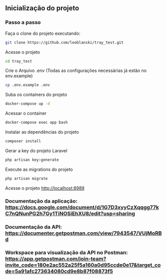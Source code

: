 ## Inicialização do projeto

### Passo a passo

Faça o clone do projeto executando:

```sh
git clone https://github.com/leoblanski/tray_test.git
```

Acesse o projeto

```sh
cd tray_test
```

Crie o Arquivo .env (Todas as configurações necessárias já estão no env.example)
```sh
cp .env.example .env
```

Suba os containers do projeto
```sh
docker-compose up -d
```

Acessar o container
```sh
docker-compose exec app bash
```

Instalar as dependências do projeto
```sh
composer install
```

Gerar a key do projeto Laravel
```sh
php artisan key:generate
```

Execute as migrations do projeto
```sh
php artisan migrate
```

Acesse o projeto
[http://localhost:8989](http://localhost:8989)

### Documentação da aplicação: https://docs.google.com/document/d/1G7D3xyyCzXqqgg77kC7nQNunPG2h7Gy1TiNOSiEhXU8/edit?usp=sharing

### Documentação da API: https://documenter.getpostman.com/view/7943547/VUjMoRBd

### Workspace para visualização da API no Postman: https://app.getpostman.com/join-team?invite_code=180e2ac552a25f5a160a0d95ccde0e17&target_code=5a91afc273634080cd9e8b87f08873f5

